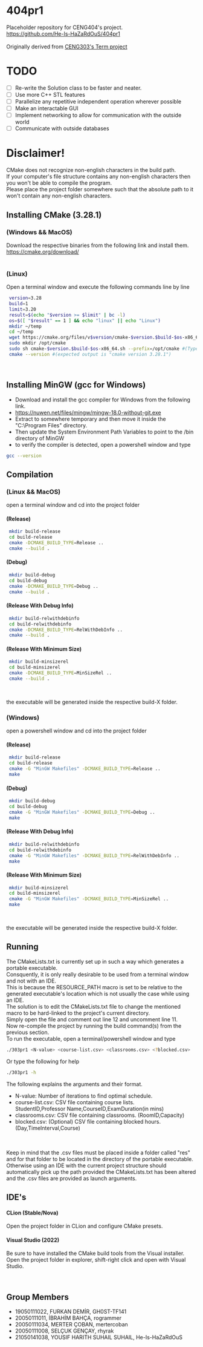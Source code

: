 # 404pr1
Placeholder repository for CENG404's project. </br>
https://github.com/He-Is-HaZaRdOuS/404pr1 </br>
</br>
Originally derived from [CENG303's Term project](https://github.com/He-Is-HaZaRdOuS/303pr1)

# TODO
- [ ] Re-write the Solution class to be faster and neater.
- [ ] Use more C++ STL features
- [ ] Parallelize any repetitive independent operation wherever possible
- [ ] Make an interactable GUI 
- [ ] Implement networking to allow for communication with the outside world
- [ ] Communicate with outside databases

# Disclaimer!
CMake does not recognize non-english characters in the build path. </br>
If your computer's file structure contains any non-english characters then you won't be able to compile the program. </br>
Please place the project folder somewhere such that the absolute path to it won't contain any non-english characters. </br>

## Installing CMake (3.28.1)
### (Windows && MacOS) </br>
Download the respective binaries from the following link and install them. </br>
https://cmake.org/download/ </br>
</br>
### (Linux) </br>
Open a terminal window and execute the following commands line by line </br>

```bash
 version=3.28
 build=1
 limit=3.20
 result=$(echo "$version >= $limit" | bc -l)
 os=$([ "$result" == 1 ] && echo "linux" || echo "Linux")
 mkdir ~/temp
 cd ~/temp
 wget https://cmake.org/files/v$version/cmake-$version.$build-$os-x86_64.sh
 sudo mkdir /opt/cmake
 sudo sh cmake-$version.$build-$os-x86_64.sh --prefix=/opt/cmake #(Type "y" to accept the license agreement and type "n" to forego installing inside the subdirectory)
 cmake --version #(expected output is "cmake version 3.28.1") 
```
</br>

## Installing MinGW (gcc for Windows)
* Download and install the gcc compiler for Windows from the following link. </br>
* https://nuwen.net/files/mingw/mingw-18.0-without-git.exe </br>
* Extract to somewhere temporary and then move it inside the "C:\Program Files" directory. </br>
* Then update the System Environment Path Variables to point to the /bin directory of MinGW </br>
* to verify the compiler is detected, open a powershell window and type 
```bash
gcc --version
```

## Compilation
### (Linux  && MacOS)
open a terminal window and cd into the project folder </br>

#### (Release)
```bash
 mkdir build-release
 cd build-release
 cmake -DCMAKE_BUILD_TYPE=Release ..
 cmake --build .
```

#### (Debug)
```bash
 mkdir build-debug
 cd build-debug
 cmake -DCMAKE_BUILD_TYPE=Debug ..
 cmake --build .
```

#### (Release With Debug Info)
```bash
 mkdir build-relwithdebinfo
 cd build-relwithdebinfo
 cmake -DCMAKE_BUILD_TYPE=RelWithDebInfo ..
 cmake --build .
```

#### (Release With Minimum Size)
```bash
 mkdir build-minsizerel
 cd build-minsizerel
 cmake -DCMAKE_BUILD_TYPE=MinSizeRel ..
 cmake --build .
```
</br>

the executable will be generated inside the respective build-X folder. </br>

### (Windows)
open a powershell window and cd into the project folder </br>
#### (Release)
```bash
 mkdir build-release
 cd build-release
 cmake -G "MinGW Makefiles" -DCMAKE_BUILD_TYPE=Release ..
 make
```

#### (Debug)
```bash
 mkdir build-debug
 cd build-debug
 cmake -G "MinGW Makefiles" -DCMAKE_BUILD_TYPE=Debug ..
 make
```
#### (Release With Debug Info)
```bash
 mkdir build-relwithdebinfo
 cd build-relwithdebinfo
 cmake -G "MinGW Makefiles" -DCMAKE_BUILD_TYPE=RelWithDebInfo ..
 make
```

#### (Release With Minimum Size)
```bash
 mkdir build-minsizerel
 cd build-minsizerel
 cmake -G "MinGW Makefiles" -DCMAKE_BUILD_TYPE=MinSizeRel ..
 make
```
</br>

the executable will be generated inside the respective build-X folder. </br>

## Running
The CMakeLists.txt is currently set up in such a way which generates a portable executable. </br>
Consquently, it is only really desirable to be used from a terminal window and not with an IDE. </br>
This is because the RESOURCE_PATH macro is set to be relative to the generated executable's location which is not usually the case while using an IDE. </br>
The solution is to edit the CMakeLists.txt file to change the mentioned macro to be hard-linked to the project's current directory. </br>
Simply open the file and comment out line 12 and uncomment line 11. </br>
Now re-compile the project by running the build command(s) from the previous section. </br>
To run the executable, open a terminal/powershell window and type </br>
```bash
./303pr1 <N-value> <course-list.csv> <classrooms.csv> <?blocked.csv>
```
Or type the following for help
```bash
./303pr1 -h
```
The following explains the arguments and their format.
* N-value: Number of iterations to find optimal schedule.
* course-list.csv: CSV file containing course lists. </br> StudentID,Professor Name,CourseID,ExamDuration(in mins)
* classrooms.csv: CSV file containing classrooms. (RoomID,Capacity)
* blocked.csv: (Optional) CSV file containing blocked hours. (Day,TimeInterval,Course)
</br>
</br>
Keep in mind that the .csv files must be placed inside a folder called "res" and for that folder to be located in the directory of the portable executable.
</br>
Otherwise using an IDE with the current project structure should automatically pick up the path provided the CMakeLists.txt has been altered and the .csv files are provided as launch arguments.

## IDE's
#### CLion (Stable/Nova)
Open the project folder in CLion and configure CMake presets. </br>

#### Visual Studio (2022)
Be sure to have installed the CMake build tools from the Visual installer. </br>
Open the project folder in explorer, shift-right click and open with Visual Studio. </br>

</br>

## Group Members

* 19050111022, FURKAN DEMİR, GH0ST-TF141
* 20050111011, İBRAHİM BAHÇA, rogrammer
* 20050111034, MERTER ÇOBAN, mertercoban
* 20050111008, SELÇUK GENÇAY, rhyrak
* 21050141038, YOUSIF HARITH SUHAIL SUHAIL, He-Is-HaZaRdOuS
